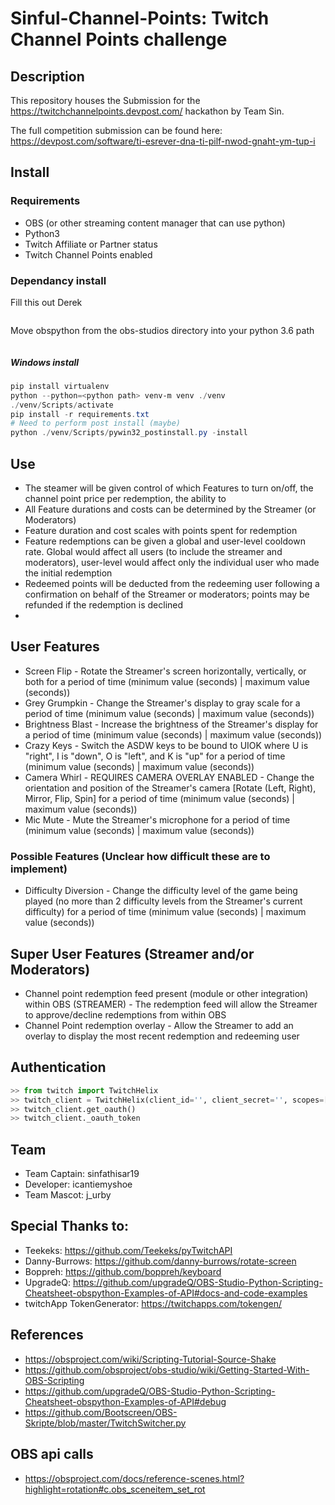 # Sinful-Channel-Points: Twitch Channel Points challenge
## Description
This repository houses the Submission for the https://twitchchannelpoints.devpost.com/ hackathon by Team Sin.

The full competition submission can be found here: https://devpost.com/software/ti-esrever-dna-ti-pilf-nwod-gnaht-ym-tup-i 


## Install


### Requirements 
* OBS (or other streaming content manager that can use python)
* Python3
* Twitch Affiliate or Partner status
* Twitch Channel Points enabled

### Dependancy install
Fill this out Derek
```ps1
```

Move obspython from the obs-studios directory into your python 3.6 path
```sh
```

##### Windows install
```ps1
pip install virtualenv
python --python=<python path> venv-m venv ./venv
./venv/Scripts/activate
pip install -r requirements.txt
# Need to perform post install (maybe)
python ./venv/Scripts/pywin32_postinstall.py -install
```

## Use
* The steamer will be given control of which Features to turn on/off, the channel point price per redemption, the ability to 
* All Feature durations and costs can be determined by the Streamer (or Moderators)
* Feature duration and cost scales with points spent for redemption
* Feature redemptions can be given a global and user-level cooldown rate. Global would affect all users (to include the streamer and moderators), user-level would affect only the individual user who made the initial redemption
* Redeemed points will be deducted from the redeeming user following a confirmation on behalf of the Streamer or moderators; points may be refunded if the redemption is declined
* 

## User Features
* Screen Flip - Rotate the Streamer's screen horizontally, vertically, or both for a period of time (minimum value (seconds) | maximum value (seconds))
* Grey Grumpkin - Change the Streamer's display to gray scale for a period of time (minimum value (seconds) | maximum value (seconds))
* Brightness Blast - Increase the brightness of the Streamer's display for a period of time (minimum value (seconds) | maximum value (seconds))
* Crazy Keys - Switch the ASDW keys to be bound to UIOK where U is "right", I is "down", O is "left", and K is "up" for a period of time (minimum value (seconds) | maximum value (seconds))
* Camera Whirl - REQUIRES CAMERA OVERLAY ENABLED - Change the orientation and position of the Streamer's camera [Rotate (Left, Right), Mirror, Flip, Spin] for a period of time (minimum value (seconds) | maximum value (seconds))
* Mic Mute - Mute the Streamer's microphone for a period of time (minimum value (seconds) | maximum value (seconds))

### Possible Features (Unclear how difficult these are to implement)
* Difficulty Diversion - Change the difficulty level of the game being played (no more than 2 difficulty levels from the Streamer's current difficulty) for a period of time (minimum value (seconds) | maximum value (seconds))

## Super User Features (Streamer and/or Moderators)
* Channel point redemption feed present (module or other integration) within OBS (STREAMER) - The redemption feed will allow the Streamer to approve/decline redemptions from within OBS
* Channel Point redemption overlay - Allow the Streamer to add an overlay to display the most recent redemption and redeeming user

## Authentication
```py
>> from twitch import TwitchHelix
>> twitch_client = TwitchHelix(client_id='', client_secret='', scopes=['channel:manage:redemptions', 'channel:read:redemptions'])
>> twitch_client.get_oauth()
>> twitch_client._oauth_token
```

## Team 
- Team Captain: sinfathisar19
- Developer: icantiemyshoe
- Team Mascot: j_urby

## Special Thanks to:
- Teekeks: https://github.com/Teekeks/pyTwitchAPI
- Danny-Burrows: https://github.com/danny-burrows/rotate-screen
- Boppreh: https://github.com/boppreh/keyboard
- UpgradeQ: https://github.com/upgradeQ/OBS-Studio-Python-Scripting-Cheatsheet-obspython-Examples-of-API#docs-and-code-examples 
- twitchApp TokenGenerator: https://twitchapps.com/tokengen/

## References
- https://obsproject.com/wiki/Scripting-Tutorial-Source-Shake
- https://github.com/obsproject/obs-studio/wiki/Getting-Started-With-OBS-Scripting
- https://github.com/upgradeQ/OBS-Studio-Python-Scripting-Cheatsheet-obspython-Examples-of-API#debug
- https://github.com/Bootscreen/OBS-Skripte/blob/master/TwitchSwitcher.py 

## OBS api calls
- https://obsproject.com/docs/reference-scenes.html?highlight=rotation#c.obs_sceneitem_set_rot